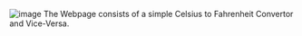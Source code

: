 ![image](https://github.com/user-attachments/assets/8fbfd4ca-2c07-402f-bc6a-ec56970a47a5)
The Webpage consists of a simple Celsius to Fahrenheit Convertor  and Vice-Versa.
